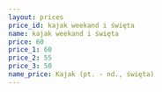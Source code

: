 ```yaml
---
layout: prices
price_id: kajak weekand i święta
name: kajak weekand i święta
price: 60
price_1: 60
price_2: 55
price_3: 50
name_price: Kajak (pt. - nd., święta)
---
```

